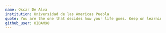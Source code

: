 ```yaml
---
name: Oscar De Alva
institution: Universidad de las Americas Puebla
quote: You are the one that decides how your life goes. Keep on learning and striving to be better a better person tomorrow each day. 
github_user: OIDAM98
---
```

